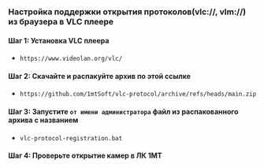 ### Настройка поддержки открытия протоколов(vlc://, vlm://) из браузера в VLC плеере

#### Шаг 1: Установка VLC плеера
- `https://www.videolan.org/vlc/`

#### Шаг 2: Скачайте и распакуйте архив по этой ссылке
- `https://github.com/1mtSoft/vlc-protocol/archive/refs/heads/main.zip`

#### Шаг 3: Запустите `от имени администратора` файл из распакованного архива с названием
- `vlc-protocol-registration.bat`

#### Шаг 4: Проверьте открытие камер в ЛК 1МТ